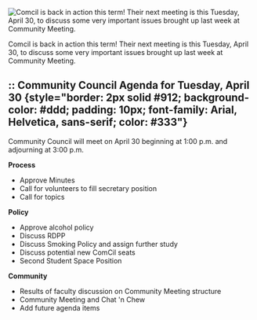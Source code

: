 ![Comcil is back in action this term! Their next meeting is this
Tuesday, April 30, to discuss some very important issues brought up last
week at Community
Meeting.](https://origin.ih.constantcontact.com/fs119/1101808979937/img/585.jpg)

Comcil is back in action this term! Their next meeting is this Tuesday,
April 30, to discuss some very important issues brought up last week at
Community Meeting.

## :: Community Council Agenda for Tuesday, April 30 {style="border: 2px solid #912; background-color: #ddd; padding: 10px; font-family: Arial, Helvetica, sans-serif; color: #333"}

Community Council will meet on April 30 beginning at 1:00 p.m. and adjourning at 3:00 p.m.

**Process**

-   Approve Minutes
-   Call for volunteers to fill secretary position
-   Call for topics

**Policy**

-   Approve alcohol policy
-   Discuss RDPP
-   Discuss Smoking Policy and assign further study
-   Discuss potential new ComCil seats
-   Second Student Space Position

**Community**

-   Results of faculty discussion on Community Meeting structure
-   Community Meeting and Chat 'n Chew
-   Add future agenda items
